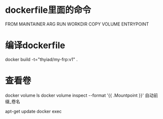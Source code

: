 # dockerfile里面的命令

FROM
MAINTAINER
ARG
RUN
WORKDIR
COPY
VOLUME
ENTRYPOINT

# 编译dockerfile
docker build -t="thyiad/my-frp:v1" .



# 查看卷
docker volume ls
docker volume inspect --format '{{ .Mountpoint }}' 自动前缀_卷名


apt-get update
docker exec